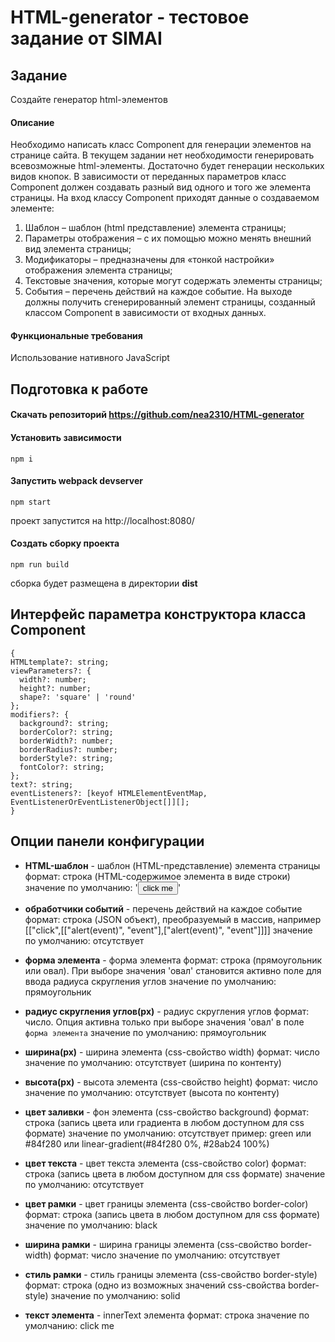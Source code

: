 # HTML-generator - тестовое задание от SIMAI

## Задание
Создайте генератор html-элементов
#### Описание
Необходимо написать класс Component для генерации элементов на странице сайта. В текущем задании нет необходимости генерировать всевозможные html-элементы. Достаточно будет генерации нескольких видов кнопок. 
В зависимости от переданных параметров класс Component должен создавать разный вид одного и того же элемента страницы.
На вход классу Component приходят данные о создаваемом элементе:
  1) Шаблон – шаблон (html представление) элемента страницы;
  2) Параметры отображения – с их помощью можно менять внешний вид элемента страницы;
  3) Модификаторы – предназначены для «тонкой настройки» отображения элемента страницы;
  4) Текстовые значения, которые могут содержать элементы страницы;
  5) События – перечень действий на каждое событие.
На выходе должны получить сгенерированный элемент страницы, созданный классом Component в зависимости от входных данных.

#### Функциональные требования
Использование нативного JavaScript

## Подготовка к работе
#### Скачать репозиторий https://github.com/nea2310/HTML-generator

#### Установить зависимости
```commandline
npm i
```

#### Запустить webpack devserver
```commandline
npm start
```
проект запустится на  http://localhost:8080/

#### Создать сборку проекта
```commandline
npm run build
```
сборка будет размещена в директории **dist**

## Интерфейс параметра конструктора класса Component
  ```
{
  HTMLtemplate?: string;
  viewParameters?: {
    width?: number;
    height?: number;
    shape?: 'square' | 'round'
  };
  modifiers?: {
    background?: string;
    borderColor?: string;
    borderWidth?: number;
    borderRadius?: number;
    borderStyle?: string;
    fontColor?: string;
  };
  text?: string;
  eventListeners?: [keyof HTMLElementEventMap, EventListenerOrEventListenerObject[]][];
}
  ```


## Опции панели конфигурации

* **HTML-шаблон** - шаблон (HTML-представление) элемента страницы
формат: строка (HTML-содержимое элемента в виде строки)
значение по умолчанию: '<button class = "component__button">click me</button>'

* **обработчики событий** - перечень действий на каждое событие
формат: строка (JSON объект), преобразуемый в массив, например [["click",[["alert(event)", "event"],["alert(event)", "event"]]]]
значение по умолчанию: отсутствует

* **форма элемента** - форма элемента
формат: строка (прямоугольник или овал). При выборе значения 'овал' становится активно поле для ввода радиуса скругления углов
значение по умолчанию: прямоугольник

* **радиус скругления углов(px)** - радиус скругления углов
формат: число. Опция активна только при выборе значения 'овал' в поле `форма элемента`
значение по умолчанию: прямоугольник

* **ширина(px)** - ширина элемента (css-свойство width)
формат: число
значение по умолчанию: отсутствует (ширина по контенту)

* **высота(px)** - высота элемента (css-свойство height)
формат: число
значение по умолчанию: отсутствует (высота по контенту)

* **цвет заливки** - фон элемента (css-свойство background)
формат: строка (запись цвета или градиента в любом доступном для css формате)
значение по умолчанию: отсутствует
пример: green или #84f280 или linear-gradient(#84f280 0%, #28ab24 100%)

* **цвет текста** - цвет текста элемента (css-свойство color)
формат: строка (запись цвета в любом доступном для css формате)
значение по умолчанию: отсутствует

* **цвет рамки** - цвет границы элемента (css-свойство border-color)
формат: строка (запись цвета в любом доступном для css формате)
значение по умолчанию: black

* **ширина рамки** - ширина границы элемента (css-свойство border-width)
формат: число
значение по умолчанию: отсутствует

* **стиль рамки** - стиль границы элемента (css-свойство border-style)
формат: строка (одно из возможных значений css-свойства border-style)
значение по умолчанию: solid

* **текст элемента** - innerText элемента
формат: строка
значение по умолчанию: click me






